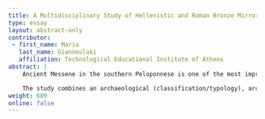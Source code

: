 ```yaml
---
title: A Multidisciplinary Study of Hellenistic and Roman Bronze Mirrors from the Archaeological Collection of Ancient Messene, Greece
type: essay
layout: abstract-only
contributor:
 - first_name: Maria
   last_name: Giannoulaki
   affiliation: Technological Educational Institute of Athens
abstract: |
    Ancient Messene in the southern Peloponnese is one of the most impressive and well-preserved cities of the Hellenistic/Roman era in Greece. Archaeological excavations from the early twentieth century to the present have revealed a site spanning around 13 square kilometers with fortifications, public buildings, and impressive burial monuments *intra muros*. Its museum houses a rich collection of metal artifacts dating from the fourth century BC to the fifth century AD, which includes everyday objects related to the activities and the customs of the Messenian society. This poster presents the author’s PhD research, a systematic multidisciplinary study of 380 representative copper-alloy objects, including toiletry and decorative objects, tools, instruments, vessels, weapons, figurines, and door and furniture accessories.

    The study combines an archaeological (classification/typology), archaeometric (noninvasive scientific analyses), and conservation (condition survey using statistics) approach in order to better understand the technological characteristics of the collection. For the first time, the context of this important copper-alloy collection was related to the technological profile of both local and imported metal production, the function of the objects, and their significance to the local society. Specifically, the poster focuses on 10 bronze mirrors from dated burial contexts (from the third century BC to the first century AD) representing 3 distinct archaeological types. They are luxury items that are associated with the high society of ancient Messene. The technological characteristics, such as manufacturing, decorative, and surface techniques, were investigated using X-radiography, X-ray flourescence (XRF) and μ-XRF, laser induced breakdown spectroscopy (LIBS), and X-ray diffraction (XRD). The chemical and/or mineralogical compositions of the copper alloy and corrosion layers were determined in order to identify techniques used to produce these bronze mirrors. The results indicate that a variety of manufacturing techniques were used to produce the mirrors, with three different methods employed to produce a reflective surface, using three different types of alloys for the metal substrate.
weight: 609
online: false
---
```

